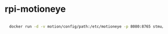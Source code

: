 # rpi-motioneye

```sh

  docker run -d -v motion/config/path:/etc/motioneye -p 8080:8765 stmu/rpi-motioneye

```
